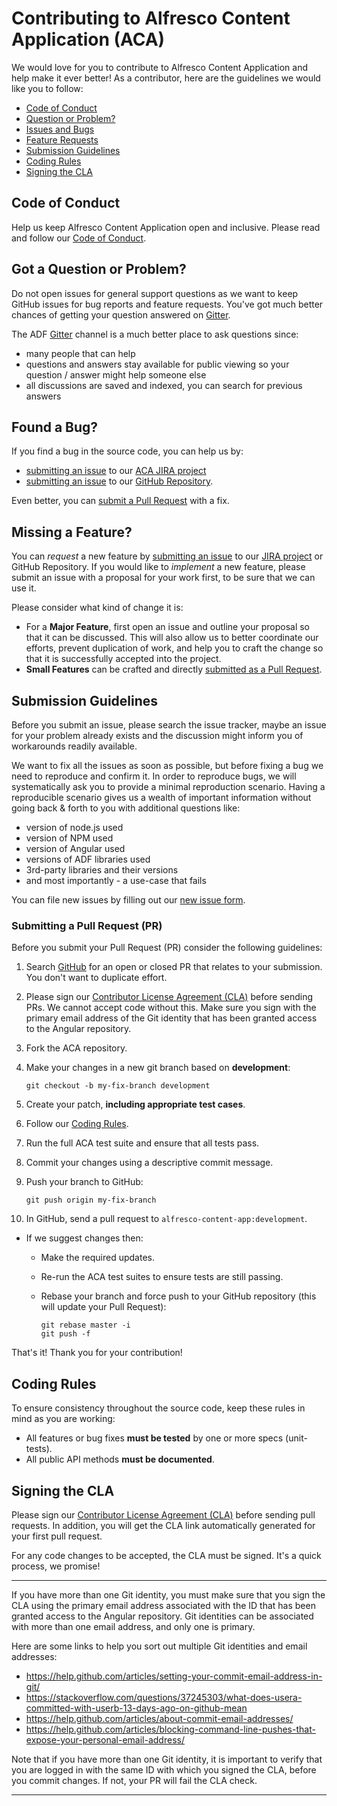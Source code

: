 # Contributing to Alfresco Content Application (ACA)

We would love for you to contribute to Alfresco Content Application and help make it ever better!
As a contributor, here are the guidelines we would like you to follow:

* [Code of Conduct](#coc)
* [Question or Problem?](#question)
* [Issues and Bugs](#issue)
* [Feature Requests](#feature)
* [Submission Guidelines](#submit)
* [Coding Rules](#rules)
* [Signing the CLA](#cla)

## <a name="coc"></a> Code of Conduct

Help us keep Alfresco Content Application open and inclusive.
Please read and follow our [Code of Conduct][coc].

## <a name="question"></a> Got a Question or Problem?

Do not open issues for general support questions as we want to keep GitHub issues for bug reports and feature requests.
You've got much better chances of getting your question answered on [Gitter][gitter].

The ADF [Gitter][gitter] channel is a much better place to ask questions since:

* many people that can help
* questions and answers stay available for public viewing so your question / answer might help someone else
* all discussions are saved and indexed, you can search for previous answers

## <a name="issue"></a> Found a Bug?

If you find a bug in the source code, you can help us by:

* [submitting an issue](#submit-issue) to our [ACA JIRA project][jira]
* [submitting an issue](#submit-issue) to our [GitHub Repository][github].

Even better, you can [submit a Pull Request](#submit-pr) with a fix.

## <a name="feature"></a> Missing a Feature?

You can *request* a new feature by [submitting an issue](#submit-issue)
to our [JIRA project][jira] or GitHub Repository.
If you would like to *implement* a new feature, please submit an issue with a proposal for your work first,
to be sure that we can use it.

Please consider what kind of change it is:

* For a **Major Feature**, first open an issue and outline your proposal so that it can be
discussed. This will also allow us to better coordinate our efforts, prevent duplication of work,
and help you to craft the change so that it is successfully accepted into the project.
* **Small Features** can be crafted and directly [submitted as a Pull Request](#submit-pr).

## <a name="submit"></a> Submission Guidelines

Before you submit an issue, please search the issue tracker, maybe an issue for your problem already exists
and the discussion might inform you of workarounds readily available.

We want to fix all the issues as soon as possible, but before fixing a bug we need to reproduce and confirm it.
In order to reproduce bugs, we will systematically ask you to provide a minimal reproduction scenario.
Having a reproducible scenario gives us a wealth of important information without going back & forth to you with additional questions like:

* version of node.js used
* version of NPM used
* version of Angular used
* versions of ADF libraries used
* 3rd-party libraries and their versions
* and most importantly - a use-case that fails

You can file new issues by filling out our [new issue form](https://github.com/Alfresco/alfresco-content-app/issues/new).

### <a name="submit-pr"></a> Submitting a Pull Request (PR)

Before you submit your Pull Request (PR) consider the following guidelines:

1. Search [GitHub](https://github.com/Alfresco/alfresco-content-app/pulls) for an open or closed PR
  that relates to your submission. You don't want to duplicate effort.
1. Please sign our [Contributor License Agreement (CLA)](#cla) before sending PRs.
  We cannot accept code without this.
  Make sure you sign with the primary email address of the Git identity that has been granted access to the Angular repository.
1. Fork the ACA repository.
1. Make your changes in a new git branch based on **development**:

    ```shell
    git checkout -b my-fix-branch development
    ```

1. Create your patch, **including appropriate test cases**.
1. Follow our [Coding Rules](#rules).
1. Run the full ACA test suite and ensure that all tests pass.
1. Commit your changes using a descriptive commit message.
1. Push your branch to GitHub:

    ```shell
    git push origin my-fix-branch
    ```

1. In GitHub, send a pull request to `alfresco-content-app:development`.
* If we suggest changes then:
  * Make the required updates.
  * Re-run the ACA test suites to ensure tests are still passing.
  * Rebase your branch and force push to your GitHub repository (this will update your Pull Request):

    ```shell
    git rebase master -i
    git push -f
    ```

That's it! Thank you for your contribution!

## <a name="rules"></a> Coding Rules

To ensure consistency throughout the source code, keep these rules in mind as you are working:

* All features or bug fixes **must be tested** by one or more specs (unit-tests).
* All public API methods **must be documented**.

## <a name="cla"></a> Signing the CLA

Please sign our [Contributor License Agreement (CLA)][cla] before sending pull requests.
In addition, you will get the CLA link automatically generated for your first pull request.

For any code changes to be accepted, the CLA must be signed.
It's a quick process, we promise!

<hr>

If you have more than one Git identity, you must make sure that you sign the CLA using the primary
email address associated with the ID that has been granted access to the Angular repository.
Git identities can be associated with more than one email address, and only one is primary.

Here are some links to help you sort out multiple Git identities and email addresses:

  * https://help.github.com/articles/setting-your-commit-email-address-in-git/
  * https://stackoverflow.com/questions/37245303/what-does-usera-committed-with-userb-13-days-ago-on-github-mean
  * https://help.github.com/articles/about-commit-email-addresses/
  * https://help.github.com/articles/blocking-command-line-pushes-that-expose-your-personal-email-address/

  Note that if you have more than one Git identity, it is important to verify that you are logged in
  with the same ID with which you signed the CLA, before you commit changes. If not, your PR will fail the CLA check.

<hr>

[coc]: https://github.com/Alfresco/alfresco-content-app/blob/master/CODE_OF_CONDUCT.md
[github]: https://github.com/Alfresco/alfresco-content-app
[gitter]: https://gitter.im/Alfresco/alfresco-ng2-components
[jira]: https://issues.alfresco.com/jira/projects/ACA
[cla]: https://cla-assistant.io/Alfresco/alfresco-content-app
